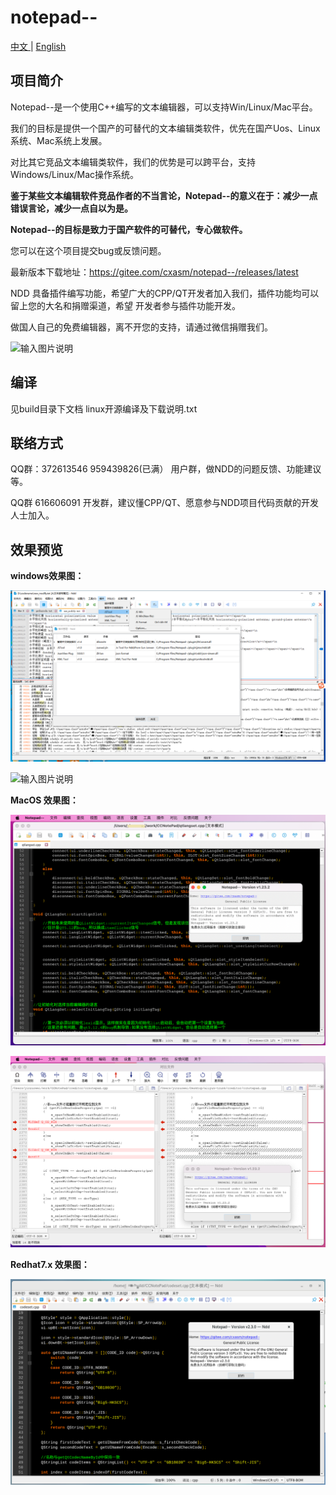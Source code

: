 # notepad--

[中文 ](README.md) | [English](README_EN.md)

## 项目简介

Notepad--是一个使用C++编写的文本编辑器，可以支持Win/Linux/Mac平台。

我们的目标是提供一个国产的可替代的文本编辑类软件，优先在国产Uos、Linux系统、Mac系统上发展。

对比其它竞品文本编辑类软件，我们的优势是可以跨平台，支持Windows/Linux/Mac操作系统。

 **鉴于某些文本编辑软件竞品作者的不当言论，Notepad--的意义在于：减少一点错误言论，减少一点自以为是。** 

 **Notepad--的目标是致力于国产软件的可替代，专心做软件。**

您可以在这个项目提交bug或反馈问题。

最新版本下载地址：https://gitee.com/cxasm/notepad--/releases/latest

NDD 具备插件编写功能，希望广大的CPP/QT开发者加入我们，插件功能均可以留上您的大名和捐赠渠道，希望
开发者参与插件功能开发。

做国人自己的免费编辑器，离不开您的支持，请通过微信捐赠我们。

![输入图片说明](6688.png)

## 编译
见build目录下文档 linux开源编译及下载说明.txt

## 联络方式

QQ群：372613546 959439826(已满） 用户群，做NDD的问题反馈、功能建议等。

QQ群 616606091 开发群，建议懂CPP/QT、愿意参与NDD项目代码贡献的开发人士加入。

## 效果预览

 **windows效果图：** 

![输入图片说明](png/11.png.png)

![输入图片说明](png/6.png)

 **MacOS 效果图：** 

![Mac系统运行图](png/%E6%88%AA%E5%B1%8F2023-02-26%2011.41.20.png)

![Mac系统文件对比图](png/%E6%88%AA%E5%B1%8F2023-02-26%2011.45.48.png)

 **Redhat7.x 效果图：** 

![输入图片说明](png/10.png.png)